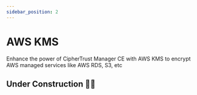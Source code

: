 ```yaml
---
sidebar_position: 2
---
```


# AWS KMS

Enhance the power of CipherTrust Manager CE with AWS KMS to encrypt AWS managed services like AWS RDS, S3, etc

## Under Construction 👷🚧